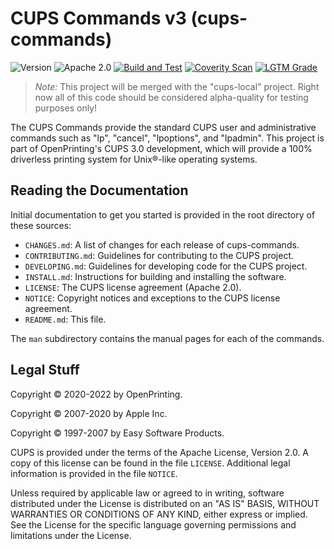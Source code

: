 CUPS Commands v3 (cups-commands)
================================

![Version](https://img.shields.io/github/v/release/OpenPrinting/cups-commands?include_prereleases)
![Apache 2.0](https://img.shields.io/github/license/OpenPrinting/cups-commands)
[![Build and Test](https://github.com/OpenPrinting/cups-commands/workflows/Build%20and%20Test/badge.svg)](https://github.com/OpenPrinting/cups-commands/actions/workflows/build.yml)
[![Coverity Scan](https://img.shields.io/coverity/scan/NNNNN)](https://scan.coverity.com/projects/OpenPrinting-cups-commands)
[![LGTM Grade](https://img.shields.io/lgtm/grade/cpp/github/OpenPrinting/cups-commands)](https://lgtm.com/projects/g/OpenPrinting/cups-commands/?mode=list)

> *Note:* This project will be merged with the "cups-local" project.  Right
> now all of this code should be considered alpha-quality for testing
> purposes only!

The CUPS Commands provide the standard CUPS user and administrative commands
such as "lp", "cancel", "lpoptions", and "lpadmin".  This project is part of
OpenPrinting's CUPS 3.0 development, which will provide a 100% driverless
printing system for Unix®-like operating systems.


Reading the Documentation
-------------------------

Initial documentation to get you started is provided in the root directory of
these sources:

- `CHANGES.md`: A list of changes for each release of cups-commands.
- `CONTRIBUTING.md`: Guidelines for contributing to the CUPS project.
- `DEVELOPING.md`: Guidelines for developing code for the CUPS project.
- `INSTALL.md`: Instructions for building and installing the software.
- `LICENSE`: The CUPS license agreement (Apache 2.0).
- `NOTICE`: Copyright notices and exceptions to the CUPS license agreement.
- `README.md`: This file.

The `man` subdirectory contains the manual pages for each of the commands.


Legal Stuff
-----------

Copyright © 2020-2022 by OpenPrinting.

Copyright © 2007-2020 by Apple Inc.

Copyright © 1997-2007 by Easy Software Products.

CUPS is provided under the terms of the Apache License, Version 2.0.  A copy of
this license can be found in the file `LICENSE`.  Additional legal information
is provided in the file `NOTICE`.

Unless required by applicable law or agreed to in writing, software distributed
under the License is distributed on an "AS IS" BASIS, WITHOUT WARRANTIES OR
CONDITIONS OF ANY KIND, either express or implied.  See the License for the
specific language governing permissions and limitations under the License.
